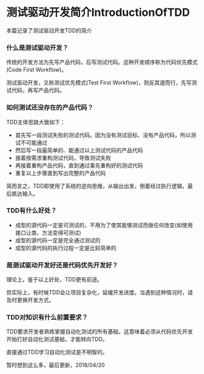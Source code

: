 # 测试驱动开发简介IntroductionOfTDD
本篇记录了测试驱动开发TDD的简介

### 什么是测试驱动开发？
传统的开发方法为先写产品代码，后写测试代码。这种开发顺序称为代码优先模式(Code First Workflow)。

测试驱动开发，又称测试优先模式(Test First Workflow)，则反其道而行，先写测试代码，再写产品代码。

### 如何测试还没存在的产品代码？
TDD主体思路大致如下：

* 首先写一段测试失败的测试代码。因为没有测试目标、没有产品代码，所以测试不可能通过
* 然后写一段最简单的、能通过以上测试代码的产品代码
* 接着按需求重构测试代码，导致测试失败
* 再接着重构产品代码，直到通过事先重构好的测试代码
* 重复以上步骤直到写出完整的产品代码

简而言之，TDD即使用了系统的逆向思维，从输出出发，倒着经过执行逻辑，最后抵达输入。

### TDD有什么好处？
* 成型的源代码一定是可测试的，不用为了使其能够测试而做任何改变(如使用接口让类、方法变得可测试)
* 成型的源代码一定是完全通过测试的
* 成型的源代码的执行过程一定是比较简单的

### 是测试驱动开发好还是代码优先开发好？
理论上，鉴于以上好处，TDD更有前途。

但实际上，有时候TDD会让项目复杂化，延缓开发进度。当遇到这种情况时，请及时更换开发方式。

### TDD对知识有什么前置要求？
TDD要求开发者熟练掌握自动化测试的所有基础。这意味着必须从代码优先开发开始打好自动化测试基础，才能转向TDD。

直接通过TDD学习自动化测试是不明智的。

暂时想到这么多，最后更新，2018/04/20
